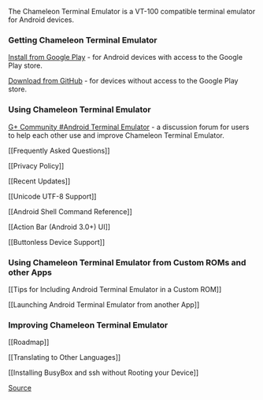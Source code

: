 The Chameleon Terminal Emulator is a VT-100 compatible terminal emulator for Android devices.

### Getting Chameleon Terminal Emulator

[Install from Google Play](https://play.google.com/store/apps/details?id=jackpal.chameleonterm) - for Android devices with access to the Google Play store.

[Download from GitHub](http://jackpal.github.com/Android-Terminal-Emulator/downloads/Term.apk) - for devices without access to the Google Play store.

### Using Chameleon Terminal Emulator

[G+ Community #Android Terminal Emulator](https://plus.google.com/u/0/communities/106164413936367578283) - a discussion forum for users to help each other use and improve Chameleon Terminal Emulator.

[[Frequently Asked Questions]]

[[Privacy Policy]]

[[Recent Updates]]

[[Unicode UTF-8 Support]]

[[Android Shell Command Reference]]

[[Action Bar (Android 3.0+) UI]]

[[Buttonless Device Support]]

### Using Chameleon Terminal Emulator from Custom ROMs and other Apps

[[Tips for Including Android Terminal Emulator in a Custom ROM]]

[[Launching Android Terminal Emulator from another App]]

### Improving Chameleon Terminal Emulator

[[Roadmap]]

[[Translating to Other Languages]]

[[Installing BusyBox and ssh without Rooting your Device]]

[Source](http://github.com/jackpal/Android-Terminal-Emulator/)